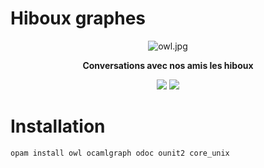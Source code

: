 # Hiboux graphes

<p align="center">
    <img src="resources/images/grand-duc.jpg" alt="owl.jpg">
</p>

<p align="center">
    <b>Conversations avec nos amis les hiboux</b>
</p>

<p align="center">
    <a target="_blank" href="https://fr.wikipedia.org/wiki/Hibou"><img src="https://img.shields.io/badge/le-hibou-655943"/></a>
    <a target="_blank" href="https://ocaml.xyz/"><img src="https://img.shields.io/badge/ocaml-Owl-C24F1E"/></a>
</p>

# Installation
```shell
opam install owl ocamlgraph odoc ounit2 core_unix
```
